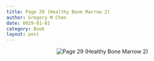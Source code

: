```yaml
---
title: Page 29 (Healthy Bone Marrow 2)
author: Gregory M Chen
date: 0029-01-01
category: Book
layout: post
---
```


<p style="text-align:center;"><img src="{{site.baseurl}}/assets/Graphics_v3.3/Page29_Healthy-Bone-Marrow-2.png" alt="Page 29 (Healthy Bone Marrow 2)" style="max-height: calc(100vh - 30px - 100px);"/></p>
